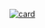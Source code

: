 [![card](https://github-readme-stats.vercel.app/api?marcstae=iuricode&theme=default)](https://github.com/anuraghazra/github-readme-stats)
